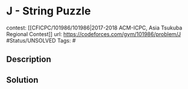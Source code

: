 # J - String Puzzle

contest: [[CFICPC/101986/101986|2017-2018 ACM-ICPC, Asia Tsukuba Regional Contest]]
url: https://codeforces.com/gym/101986/problem/J
#Status/UNSOLVED
Tags: #

## Description

## Solution

